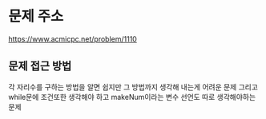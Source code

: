 # 문제 주소 
https://www.acmicpc.net/problem/1110

## 문제 접근 방법 
각 자리수를 구하는 방법을 알면 쉽지만 그 방법까지 생각해 내는게 어려운 문제 그리고 while문에 조건또한 생각해야 하고 makeNum이라는 변수 선언도 따로 생각해야하는 문제 

